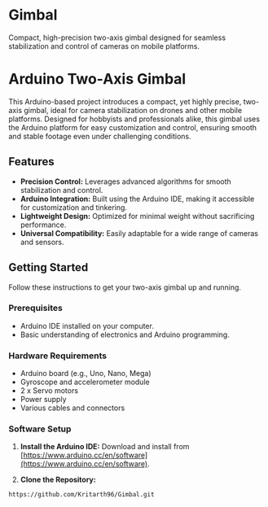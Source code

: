 # Gimbal
Compact, high-precision two-axis gimbal designed for seamless stabilization and control of cameras on mobile platforms.
# Arduino Two-Axis Gimbal

This Arduino-based project introduces a compact, yet highly precise, two-axis gimbal, ideal for camera stabilization on drones and other mobile platforms. Designed for hobbyists and professionals alike, this gimbal uses the Arduino platform for easy customization and control, ensuring smooth and stable footage even under challenging conditions.

## Features

- **Precision Control:** Leverages advanced algorithms for smooth stabilization and control.
- **Arduino Integration:** Built using the Arduino IDE, making it accessible for customization and tinkering.
- **Lightweight Design:** Optimized for minimal weight without sacrificing performance.
- **Universal Compatibility:** Easily adaptable for a wide range of cameras and sensors.

## Getting Started

Follow these instructions to get your two-axis gimbal up and running.

### Prerequisites

- Arduino IDE installed on your computer.
- Basic understanding of electronics and Arduino programming.

### Hardware Requirements

- Arduino board (e.g., Uno, Nano, Mega)
- Gyroscope and accelerometer module
- 2 x Servo motors
- Power supply
- Various cables and connectors

### Software Setup

1. **Install the Arduino IDE:** Download and install from [https://www.arduino.cc/en/software](https://www.arduino.cc/en/software).

2. **Clone the Repository:**

```bash
https://github.com/Kritarth96/Gimbal.git
